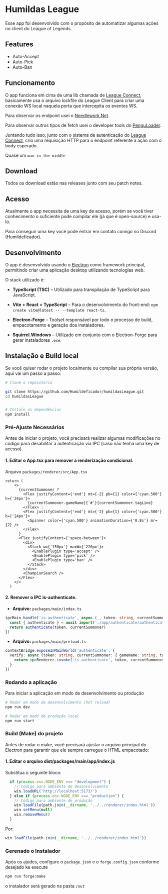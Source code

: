 # Humildas League

Esse app foi desenvolvido com o propósito de automatizar algumas ações no client do League of Legends.

## Features

- Auto-Accept
- Auto-Pick
- Auto-Ban

## Funcionamento

O app funciona em cima de uma lib chamada de [League Connect](https://github.com/junlarsen/league-connect), basicamente usa o arquivo lockfile do League Client para criar uma conexão WS local naquela porta que intercepita os eventos WS.

Para observar os endpoint usei o [Needlework.Net](https://github.com/BlossomiShymae/Needlework.Net).

Para observar outros tipos de fetch usei o developer tools do [PenguLoader](https://github.com/PenguLoader/PenguLoader).

Juntando tudo isso, junto com o sistema de autenticação do [League Connect](https://github.com/junlarsen/league-connect), crio uma requisição HTTP para o endpoint referente a ação com o body esperado.

Quase um `man-in-the-middle`

## Download

Todos os download estão nas releases junto com seu patch notes.

## Acesso

Atualmente o app necessita de uma key de acesso, porém se você tiver conhecimento o suficiente pode compilar ele (já que é open-source) e usa-lo.

Para conseguir uma key você pode entrar em contato comigo no Discord (Humildeficador).

## Desenvolvimento

O app é desenvolvido usando o [Electron](https://github.com/electron/electron) como framework principal, permitindo criar uma aplicação desktop utilizando tecnologias web.

O stack utilizado é:

- **TypeScript (TSC)** – Utilizado para transpilação de TypeScript para JavaScript.

- **Vite + React + TypeScript** – Para o desenvolvimento do front-end:
`npm create vite@latest -- --template react-ts`.

- **Electron-Forge** – Toolset responsável por todo o processo de build, empacotamento e geração dos instaladores.

- **Squirrel.Windows** – Utilizado em conjunto com o Electron-Forge para gerar instaladores `.exe`.

## Instalação e Build local

Se você quiser rodar o projeto localmente ou compilar sua própria versão, aqui vai um passo a passo:

```bash
# Clone o repositório

git clone https://github.com/Humildeficador/humildasLeague.git
cd humildasLeague


# Instale as dependências
npm install
```

### Pré-Ajuste Necessários

Antes de iniciar o projeto, você precisará realizar algumas modificações no código para desabilitar a autenticação via IPC (caso não tenha uma key de acesso).

#### 1. **Editar o App.tsx para remover a renderização condicional.**

Arquivo `packages/renderer/src/App.tsx`

```tsx
return (
    <>
      {currentSummoner ?
        <Flex justifyContent={'end'} mt={-2} pb={1} color={'cyan.500'} h={'24px'}>
          {currentSummoner.gameName}{`#`}{currentSummoner.tagLine}
        </Flex> :
        <Flex justifyContent={'end'} mt={-2} pb={1} color={'cyan.500'} h={'24px'}>
          <Spinner color={'cyan.500'} animationDuration={'0.8s'} mr={2} />
        </Flex>
      }
      <Flex justifyContent={'space-between'}>
        <div>
          <Stack w={'150px'} maxW={'220px'}>
            <EnablePlugin type='accept' />
            <EnablePlugin type='pick' />
            <EnablePlugin type='ban' />
          </Stack>
        </div>
        <ChampionSearch />
      </Flex>
    </>
  )
```

#### 2. **Remover o IPC is-authenticate.**

- **Arquivo:** `packages/main/index.ts`

```ts
ipcMain.handle('is-authenticate', async (_, token: string, currentSummoner) => {
  const { authenticate } = await import('./app/authenticate/authenticate')
  return authenticate(token, currentSummoner)
})
```

- **Arquivo:** `packages/main/preload.ts`

```ts
contextBridge.exposeInMainWorld('authenticate', {
  verify: async (token: string, currentSummoner: { gameName: string, tagLine: string }) => {
    return ipcRenderer.invoke('is-authenticate', token, currentSummoner)
  }
})
```

### Rodando a aplicação

Para iniciar a aplicação em modo de desenvolvimento ou produção

```bash
# Rodar em modo de desenvolvimento (hot reload)
npm run dev

# Rodar em modo de produção local
npm run start
```

### Build (Make) do projeto

Antes de rodar o make, você precisará ajustar o arquivo principal do Electron para garantir que ele sempre carregue o HTML empacotado:

#### 1. **Editar o arquivo dist/packages/main/app/index.js**


Substitua o seguinte bloco:

```js
  if (process.env.NODE_ENV === "development") {
    // Código para ambiente de desenvolvimento
    win.loadURL('http://localhost:5173/')
  } else if (process.env.NODE_ENV === "production") {
    // Código para ambiente de produção
    win.loadFile(path.join(__dirname, '../../renderer/index.html'))
    win.setMenu(null)
    win.removeMenu()
  }
```

Por:

```js
win.loadFile(path.join(__dirname, '../../renderer/index.html'))
```

### Gerenado o Instalador

Após os ajudes, configure o `package.json` e o `forge.config.json` conforme desejado ke execute

```bash
npm run forge:make
```

o instalador será gerado na pasta `/out`
